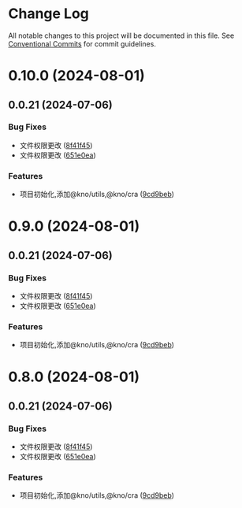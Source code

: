 # Change Log

All notable changes to this project will be documented in this file.
See [Conventional Commits](https://conventionalcommits.org) for commit guidelines.

# 0.10.0 (2024-08-01)

## 0.0.21 (2024-07-06)

### Bug Fixes

- 文件权限更改 ([8f41f45](https://github.com/zhangwc777/kno/commit/8f41f457f44f35ee695af0ddc275f2db38306e5d))
- 文件权限更改 ([651e0ea](https://github.com/zhangwc777/kno/commit/651e0eaafe7c6521db68ef87820bcbe0fd3f4a95))

### Features

- 项目初始化,添加@kno/utils,@kno/cra ([9cd9beb](https://github.com/zhangwc777/kno/commit/9cd9bebfad759a8150f84462defd3468c4706640))

# 0.9.0 (2024-08-01)

## 0.0.21 (2024-07-06)

### Bug Fixes

- 文件权限更改 ([8f41f45](https://github.com/zhangwc777/kno/commit/8f41f457f44f35ee695af0ddc275f2db38306e5d))
- 文件权限更改 ([651e0ea](https://github.com/zhangwc777/kno/commit/651e0eaafe7c6521db68ef87820bcbe0fd3f4a95))

### Features

- 项目初始化,添加@kno/utils,@kno/cra ([9cd9beb](https://github.com/zhangwc777/kno/commit/9cd9bebfad759a8150f84462defd3468c4706640))

# 0.8.0 (2024-08-01)

## 0.0.21 (2024-07-06)

### Bug Fixes

- 文件权限更改 ([8f41f45](https://github.com/zhangwc777/kno/commit/8f41f457f44f35ee695af0ddc275f2db38306e5d))
- 文件权限更改 ([651e0ea](https://github.com/zhangwc777/kno/commit/651e0eaafe7c6521db68ef87820bcbe0fd3f4a95))

### Features

- 项目初始化,添加@kno/utils,@kno/cra ([9cd9beb](https://github.com/zhangwc777/kno/commit/9cd9bebfad759a8150f84462defd3468c4706640))
